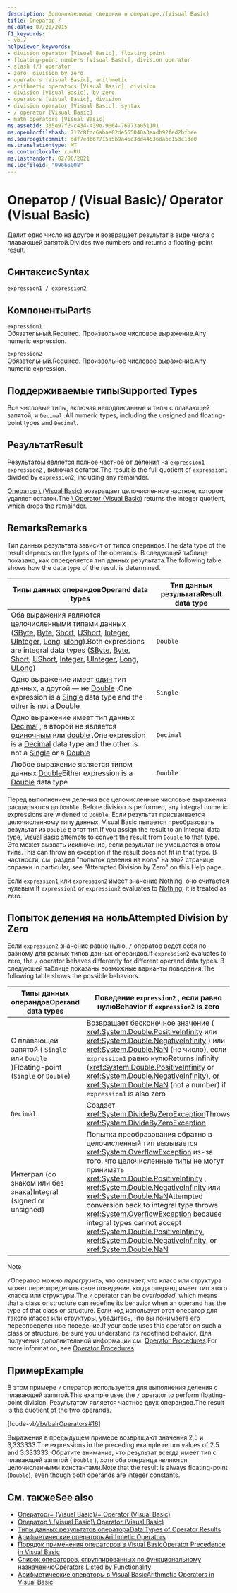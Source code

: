 ```yaml
---
description: Дополнительные сведения о операторе:/(Visual Basic)
title: Оператор /
ms.date: 07/20/2015
f1_keywords:
- vb./
helpviewer_keywords:
- division operator [Visual Basic], floating point
- floating-point numbers [Visual Basic], division operator
- slash (/) operator
- zero, division by zero
- operators [Visual Basic], arithmetic
- arithmetic operators [Visual Basic], division
- division [Visual Basic], by zero
- operators [Visual Basic], division
- division operator [Visual Basic], syntax
- / operator [Visual Basic]
- math operators [Visual Basic]
ms.assetid: 335e97f2-c434-439e-9064-76973a051101
ms.openlocfilehash: 717c8fdc6abae02de555040a3aadb92fed2bfbee
ms.sourcegitcommit: ddf7edb67715a5b9a45e3dd44536dabc153c1de0
ms.translationtype: MT
ms.contentlocale: ru-RU
ms.lasthandoff: 02/06/2021
ms.locfileid: "99666008"
---
```

# <a name="-operator-visual-basic"></a><span data-ttu-id="95a5e-103">Оператор / (Visual Basic)</span><span class="sxs-lookup"><span data-stu-id="95a5e-103">/ Operator (Visual Basic)</span></span>

<span data-ttu-id="95a5e-104">Делит одно число на другое и возвращает результат в виде числа с плавающей запятой.</span><span class="sxs-lookup"><span data-stu-id="95a5e-104">Divides two numbers and returns a floating-point result.</span></span>  
  
## <a name="syntax"></a><span data-ttu-id="95a5e-105">Синтаксис</span><span class="sxs-lookup"><span data-stu-id="95a5e-105">Syntax</span></span>  
  
```vb  
expression1 / expression2  
```  
  
## <a name="parts"></a><span data-ttu-id="95a5e-106">Компоненты</span><span class="sxs-lookup"><span data-stu-id="95a5e-106">Parts</span></span>  

 `expression1`  
 <span data-ttu-id="95a5e-107">Обязательный.</span><span class="sxs-lookup"><span data-stu-id="95a5e-107">Required.</span></span> <span data-ttu-id="95a5e-108">Произвольное числовое выражение.</span><span class="sxs-lookup"><span data-stu-id="95a5e-108">Any numeric expression.</span></span>  
  
 `expression2`  
 <span data-ttu-id="95a5e-109">Обязательный.</span><span class="sxs-lookup"><span data-stu-id="95a5e-109">Required.</span></span> <span data-ttu-id="95a5e-110">Произвольное числовое выражение.</span><span class="sxs-lookup"><span data-stu-id="95a5e-110">Any numeric expression.</span></span>  
  
## <a name="supported-types"></a><span data-ttu-id="95a5e-111">Поддерживаемые типы</span><span class="sxs-lookup"><span data-stu-id="95a5e-111">Supported Types</span></span>  

 <span data-ttu-id="95a5e-112">Все числовые типы, включая неподписанные и типы с плавающей запятой, и `Decimal` .</span><span class="sxs-lookup"><span data-stu-id="95a5e-112">All numeric types, including the unsigned and floating-point types and `Decimal`.</span></span>  
  
## <a name="result"></a><span data-ttu-id="95a5e-113">Результат</span><span class="sxs-lookup"><span data-stu-id="95a5e-113">Result</span></span>  

 <span data-ttu-id="95a5e-114">Результатом является полное частное от деления на `expression1` `expression2` , включая остаток.</span><span class="sxs-lookup"><span data-stu-id="95a5e-114">The result is the full quotient of `expression1` divided by `expression2`, including any remainder.</span></span>  
  
 <span data-ttu-id="95a5e-115">[Оператор \ (Visual Basic)](integer-division-operator.md) возвращает целочисленное частное, которое удаляет остаток.</span><span class="sxs-lookup"><span data-stu-id="95a5e-115">The [\ Operator (Visual Basic)](integer-division-operator.md) returns the integer quotient, which drops the remainder.</span></span>  
  
## <a name="remarks"></a><span data-ttu-id="95a5e-116">Remarks</span><span class="sxs-lookup"><span data-stu-id="95a5e-116">Remarks</span></span>  

 <span data-ttu-id="95a5e-117">Тип данных результата зависит от типов операндов.</span><span class="sxs-lookup"><span data-stu-id="95a5e-117">The data type of the result depends on the types of the operands.</span></span> <span data-ttu-id="95a5e-118">В следующей таблице показано, как определяется тип данных результата.</span><span class="sxs-lookup"><span data-stu-id="95a5e-118">The following table shows how the data type of the result is determined.</span></span>  
  
|<span data-ttu-id="95a5e-119">Типы данных операндов</span><span class="sxs-lookup"><span data-stu-id="95a5e-119">Operand data types</span></span>|<span data-ttu-id="95a5e-120">Тип данных результата</span><span class="sxs-lookup"><span data-stu-id="95a5e-120">Result data type</span></span>|  
|------------------------|----------------------|  
|<span data-ttu-id="95a5e-121">Оба выражения являются целочисленными типами данных ([SByte](../data-types/sbyte-data-type.md), [Byte](../data-types/byte-data-type.md), [Short](../data-types/short-data-type.md), [UShort](../data-types/ushort-data-type.md), [Integer](../data-types/integer-data-type.md), [UInteger](../data-types/uinteger-data-type.md), [Long](../data-types/long-data-type.md), [ulong](../data-types/ulong-data-type.md)).</span><span class="sxs-lookup"><span data-stu-id="95a5e-121">Both expressions are integral data types ([SByte](../data-types/sbyte-data-type.md), [Byte](../data-types/byte-data-type.md), [Short](../data-types/short-data-type.md), [UShort](../data-types/ushort-data-type.md), [Integer](../data-types/integer-data-type.md), [UInteger](../data-types/uinteger-data-type.md), [Long](../data-types/long-data-type.md), [ULong](../data-types/ulong-data-type.md))</span></span>|`Double`|  
|<span data-ttu-id="95a5e-122">Одно выражение имеет [один](../data-types/single-data-type.md) тип данных, а другой — не [Double](../data-types/double-data-type.md) .</span><span class="sxs-lookup"><span data-stu-id="95a5e-122">One expression is a [Single](../data-types/single-data-type.md) data type and the other is not a [Double](../data-types/double-data-type.md)</span></span>|`Single`|  
|<span data-ttu-id="95a5e-123">Одно выражение имеет тип данных [Decimal](../data-types/decimal-data-type.md) , а второй не является [одиночным](../data-types/single-data-type.md) или [double](../data-types/double-data-type.md) .</span><span class="sxs-lookup"><span data-stu-id="95a5e-123">One expression is a [Decimal](../data-types/decimal-data-type.md) data type and the other is not a [Single](../data-types/single-data-type.md) or a [Double](../data-types/double-data-type.md)</span></span>|`Decimal`|  
|<span data-ttu-id="95a5e-124">Любое выражение является типом данных [Double](../data-types/double-data-type.md)</span><span class="sxs-lookup"><span data-stu-id="95a5e-124">Either expression is a [Double](../data-types/double-data-type.md) data type</span></span>|`Double`|  
  
 <span data-ttu-id="95a5e-125">Перед выполнением деления все целочисленные числовые выражения расширяются до `Double` .</span><span class="sxs-lookup"><span data-stu-id="95a5e-125">Before division is performed, any integral numeric expressions are widened to `Double`.</span></span> <span data-ttu-id="95a5e-126">Если результат присваивается целочисленному типу данных, Visual Basic пытается преобразовать результат из `Double` в этот тип.</span><span class="sxs-lookup"><span data-stu-id="95a5e-126">If you assign the result to an integral data type, Visual Basic attempts to convert the result from `Double` to that type.</span></span> <span data-ttu-id="95a5e-127">Это может вызвать исключение, если результат не умещается в этом типе.</span><span class="sxs-lookup"><span data-stu-id="95a5e-127">This can throw an exception if the result does not fit in that type.</span></span> <span data-ttu-id="95a5e-128">В частности, см. раздел "попыток деления на ноль" на этой странице справки.</span><span class="sxs-lookup"><span data-stu-id="95a5e-128">In particular, see "Attempted Division by Zero" on this Help page.</span></span>  
  
 <span data-ttu-id="95a5e-129">Если `expression1` или `expression2` имеет значение [Nothing](../nothing.md), оно считается нулевым.</span><span class="sxs-lookup"><span data-stu-id="95a5e-129">If `expression1` or `expression2` evaluates to [Nothing](../nothing.md), it is treated as zero.</span></span>  
  
## <a name="attempted-division-by-zero"></a><span data-ttu-id="95a5e-130">Попыток деления на ноль</span><span class="sxs-lookup"><span data-stu-id="95a5e-130">Attempted Division by Zero</span></span>  

 <span data-ttu-id="95a5e-131">Если `expression2` значение равно нулю, `/` оператор ведет себя по-разному для разных типов данных операндов.</span><span class="sxs-lookup"><span data-stu-id="95a5e-131">If `expression2` evaluates to zero, the `/` operator behaves differently for different operand data types.</span></span> <span data-ttu-id="95a5e-132">В следующей таблице показаны возможные варианты поведения.</span><span class="sxs-lookup"><span data-stu-id="95a5e-132">The following table shows the possible behaviors.</span></span>  
  
|<span data-ttu-id="95a5e-133">Типы данных операндов</span><span class="sxs-lookup"><span data-stu-id="95a5e-133">Operand data types</span></span>|<span data-ttu-id="95a5e-134">Поведение `expression2` , если равно нулю</span><span class="sxs-lookup"><span data-stu-id="95a5e-134">Behavior if `expression2` is zero</span></span>|  
|------------------------|---------------------------------------|  
|<span data-ttu-id="95a5e-135">С плавающей запятой ( `Single` или `Double` )</span><span class="sxs-lookup"><span data-stu-id="95a5e-135">Floating-point (`Single` or `Double`)</span></span>|<span data-ttu-id="95a5e-136">Возвращает бесконечное значение ( <xref:System.Double.PositiveInfinity> или <xref:System.Double.NegativeInfinity> ) или <xref:System.Double.NaN> (не число), если `expression1` равно нулю</span><span class="sxs-lookup"><span data-stu-id="95a5e-136">Returns infinity (<xref:System.Double.PositiveInfinity> or <xref:System.Double.NegativeInfinity>), or <xref:System.Double.NaN> (not a number) if `expression1` is also zero</span></span>|  
|`Decimal`|<span data-ttu-id="95a5e-137">Создает <xref:System.DivideByZeroException></span><span class="sxs-lookup"><span data-stu-id="95a5e-137">Throws <xref:System.DivideByZeroException></span></span>|  
|<span data-ttu-id="95a5e-138">Интеграл (со знаком или без знака)</span><span class="sxs-lookup"><span data-stu-id="95a5e-138">Integral (signed or unsigned)</span></span>|<span data-ttu-id="95a5e-139">Попытка преобразования обратно в целочисленный тип вызывается <xref:System.OverflowException> из-за того, что целочисленные типы не могут принимать <xref:System.Double.PositiveInfinity> , <xref:System.Double.NegativeInfinity> или <xref:System.Double.NaN></span><span class="sxs-lookup"><span data-stu-id="95a5e-139">Attempted conversion back to integral type throws <xref:System.OverflowException> because integral types cannot accept <xref:System.Double.PositiveInfinity>, <xref:System.Double.NegativeInfinity>, or <xref:System.Double.NaN></span></span>|  
  
> [!NOTE]
> <span data-ttu-id="95a5e-140">`/`Оператор можно *перегрузить*, что означает, что класс или структура может переопределить свое поведение, когда операнд имеет тип этого класса или структуры.</span><span class="sxs-lookup"><span data-stu-id="95a5e-140">The `/` operator can be *overloaded*, which means that a class or structure can redefine its behavior when an operand has the type of that class or structure.</span></span> <span data-ttu-id="95a5e-141">Если код использует этот оператор для такого класса или структуры, убедитесь, что вы понимаете его переопределенное поведение.</span><span class="sxs-lookup"><span data-stu-id="95a5e-141">If your code uses this operator on such a class or structure, be sure you understand its redefined behavior.</span></span> <span data-ttu-id="95a5e-142">Для получения дополнительной информации см. [Operator Procedures](../../programming-guide/language-features/procedures/operator-procedures.md).</span><span class="sxs-lookup"><span data-stu-id="95a5e-142">For more information, see [Operator Procedures](../../programming-guide/language-features/procedures/operator-procedures.md).</span></span>  
  
## <a name="example"></a><span data-ttu-id="95a5e-143">Пример</span><span class="sxs-lookup"><span data-stu-id="95a5e-143">Example</span></span>  

 <span data-ttu-id="95a5e-144">В этом примере `/` оператор используется для выполнения деления с плавающей запятой.</span><span class="sxs-lookup"><span data-stu-id="95a5e-144">This example uses the `/` operator to perform floating-point division.</span></span> <span data-ttu-id="95a5e-145">Результатом является частное двух операндов.</span><span class="sxs-lookup"><span data-stu-id="95a5e-145">The result is the quotient of the two operands.</span></span>  
  
 [!code-vb[VbVbalrOperators#16](~/samples/snippets/visualbasic/VS_Snippets_VBCSharp/VbVbalrOperators/VB/Class1.vb#16)]  
  
 <span data-ttu-id="95a5e-146">Выражения в предыдущем примере возвращают значения 2,5 и 3,333333.</span><span class="sxs-lookup"><span data-stu-id="95a5e-146">The expressions in the preceding example return values of 2.5 and 3.333333.</span></span> <span data-ttu-id="95a5e-147">Обратите внимание, что результат всегда имеет тип с плавающей запятой ( `Double` ), хотя оба операнда являются целочисленными константами.</span><span class="sxs-lookup"><span data-stu-id="95a5e-147">Note that the result is always floating-point (`Double`), even though both operands are integer constants.</span></span>  
  
## <a name="see-also"></a><span data-ttu-id="95a5e-148">См. также</span><span class="sxs-lookup"><span data-stu-id="95a5e-148">See also</span></span>

- [<span data-ttu-id="95a5e-149">Оператор/= (Visual Basic)</span><span class="sxs-lookup"><span data-stu-id="95a5e-149">/= Operator (Visual Basic)</span></span>](floating-point-division-assignment-operator.md)
- [<span data-ttu-id="95a5e-150">Оператор \ (Visual Basic)</span><span class="sxs-lookup"><span data-stu-id="95a5e-150">\ Operator (Visual Basic)</span></span>](integer-division-operator.md)
- [<span data-ttu-id="95a5e-151">Типы данных результатов оператора</span><span class="sxs-lookup"><span data-stu-id="95a5e-151">Data Types of Operator Results</span></span>](data-types-of-operator-results.md)
- [<span data-ttu-id="95a5e-152">Арифметические операторы</span><span class="sxs-lookup"><span data-stu-id="95a5e-152">Arithmetic Operators</span></span>](arithmetic-operators.md)
- [<span data-ttu-id="95a5e-153">Порядок применения операторов в Visual Basic</span><span class="sxs-lookup"><span data-stu-id="95a5e-153">Operator Precedence in Visual Basic</span></span>](operator-precedence.md)
- [<span data-ttu-id="95a5e-154">Список операторов, сгруппированных по функциональному назначению</span><span class="sxs-lookup"><span data-stu-id="95a5e-154">Operators Listed by Functionality</span></span>](operators-listed-by-functionality.md)
- [<span data-ttu-id="95a5e-155">Арифметические операторы в Visual Basic</span><span class="sxs-lookup"><span data-stu-id="95a5e-155">Arithmetic Operators in Visual Basic</span></span>](../../programming-guide/language-features/operators-and-expressions/arithmetic-operators.md)
